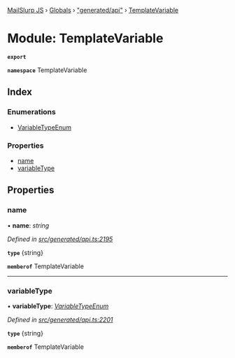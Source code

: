 [MailSlurp JS](../README.md) › [Globals](../globals.md) › ["generated/api"](_generated_api_.md) › [TemplateVariable](_generated_api_.templatevariable.md)

# Module: TemplateVariable

**`export`** 

**`namespace`** TemplateVariable

## Index

### Enumerations

* [VariableTypeEnum](../enums/_generated_api_.templatevariable.variabletypeenum.md)

### Properties

* [name](_generated_api_.templatevariable.md#name)
* [variableType](_generated_api_.templatevariable.md#variabletype)

## Properties

###  name

• **name**: *string*

*Defined in [src/generated/api.ts:2195](https://github.com/mailslurp/mailslurp-client-ts-js/blob/7518dcd/src/generated/api.ts#L2195)*

**`type`** {string}

**`memberof`** TemplateVariable

___

###  variableType

• **variableType**: *[VariableTypeEnum](../enums/_generated_api_.templatevariable.variabletypeenum.md)*

*Defined in [src/generated/api.ts:2201](https://github.com/mailslurp/mailslurp-client-ts-js/blob/7518dcd/src/generated/api.ts#L2201)*

**`type`** {string}

**`memberof`** TemplateVariable
